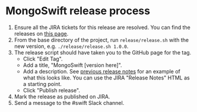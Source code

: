 MongoSwift release process
============================

1. Ensure all the JIRA tickets for this release are resolved. You can find the releases on [this page](https://jira.mongodb.org/projects/SWIFT?selectedItem=com.atlassian.jira.jira-projects-plugin:release-page&status=unreleased).
1. From the base directory of the project, run `release/release.sh` with the new version, e.g. `./release/release.sh 1.0.0`.
1. The release script should have taken you to the GitHub page for the tag. 
    - Click "Edit Tag".
    - Add a title, "MongoSwift [version here]".
    - Add a description. See [previous release notes](https://github.com/mongodb/mongo-swift-driver/releases/tag/v0.1.0) for an example of what this looks like. You can use the JIRA "Release Notes" HTML as a starting point.
    - Click "Publish release".
1. Mark the release as published on JIRA.
1. Send a message to the #swift Slack channel.
